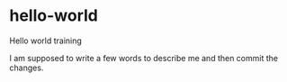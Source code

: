 # hello-world
Hello world training

I am supposed to write a few words to describe me and then commit the changes.
